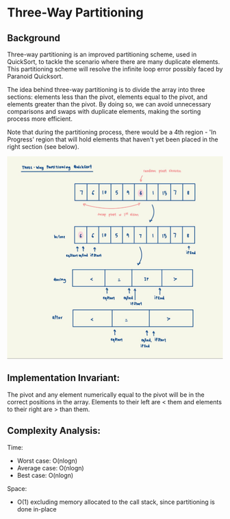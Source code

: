# Three-Way Partitioning

## Background
Three-way partitioning is an improved partitioning scheme, used in QuickSort, to tackle the scenario where there are 
many duplicate elements. This partitioning scheme will resolve the infinite loop error possibly faced by 
Paranoid Quicksort.

The idea behind three-way partitioning is to divide the array into three sections: elements less than the pivot,
elements equal to the pivot, and elements greater than the pivot. By doing so, we can avoid unnecessary comparisons
and swaps with duplicate elements, making the sorting process more efficient.

Note that during the partitioning process, there would be a 4th region - 'In Progress' region that will hold elements
that haven't yet been placed in the right section (see below).

![ThreeWayPartitioning](../../../../../../../docs/assets/images/ThreeWayPartitioning.jpeg)

## Implementation Invariant:
The pivot and any element numerically equal to the pivot will be in the correct positions in the array. Elements
to their left are < them and elements to their right are > than them.

## Complexity Analysis:
Time:
- Worst case: O(nlogn)
- Average case: O(nlogn)
- Best case: O(nlogn)

Space:
- O(1) excluding memory allocated to the call stack, since partitioning is done in-place


